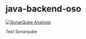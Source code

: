 # java-backend-oso

[![SonarQube Analysis](https://github.com/amurpo/java-backend-oso/actions/workflows/sonar-analysis.yml/badge.svg)](https://github.com/amurpo/java-backend-oso/actions/workflows/sonar-analysis.yml)

Test Sonarqube

